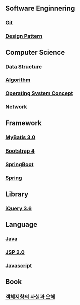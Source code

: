 ## Software Enginnering
### [Git](GIT/README.md)
### [Design Pattern](DesignPattern/README.md)

## Computer Science
### [Data Structure](DataStructure/README.md)
### [Algorithm](Algorithm/README.md)
### [Operating System Concept](OS/README.md)
### [Network](Network/README.md)

## Framework
### [MyBatis 3.0](MyBatis/README.md)
### [Bootstrap 4](Bootstrap/README.md)
### [SpringBoot](SpringBoot/README.md)
### [Spring](Spring/README.md)


## Library
### [jQuery 3.6](Jquery/README.md)

## Language
### [Java](Java/README.md)
### [JSP 2.0](JSP/README.md)
### [Javascript](JavaScript/README.md)

## Book
### [객체지향의 사실과 오해](객체지향의사실과오해/README.md)
